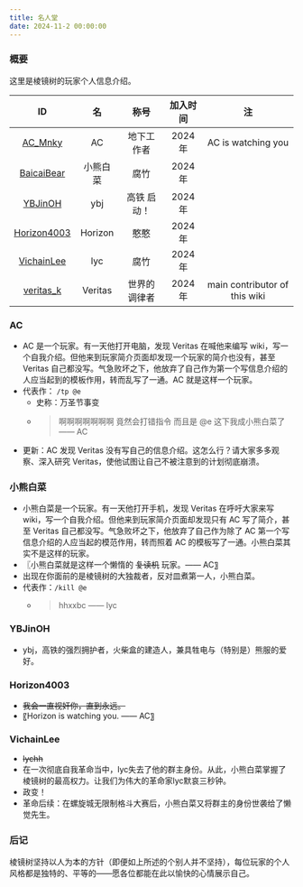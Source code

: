 ```yaml
---
title: 名人堂
date: 2024-11-2 00:00:00
---
```


### 概要

这里是棱镜树的玩家个人信息介绍。

| ID | 名 | 称号 | 加入时间 | 注 |
|:--:|:--:|:--:|:--:|:--:|
| [AC_Mnky](#AC) | AC | 地下工作者 | 2024年 | AC is watching you |
| [BaicaiBear](#小熊白菜) | 小熊白菜 | 腐竹 | 2024年 | |
| [YBJinOH](#YBJinOH) | ybj | 高铁 启动！ | 2024年 | |
| [Horizon4003](#Horizon4003) | Horizon | 憨憨 | 2024年 | |
| [VichainLee](#VichainLee) | lyc | 腐竹 | 2024年 | |
| [veritas_k](https://www.bilibili.com/video/BV1GJ411x7h7/) | Veritas | 世界的调律者 | 2024年 | main contributor of this wiki |

### AC

- AC 是一个玩家。有一天他打开电脑，发现 Veritas 在喊他来编写 wiki，写一个自我介绍。但他来到玩家简介页面却发现一个玩家的简介也没有，甚至 Veritas 自己都没写。气急败坏之下，他放弃了自己作为第一个写信息介绍的人应当起到的模板作用，转而乱写了一通。AC 就是这样一个玩家。
- 代表作： `/tp @e`
  - 史称：万圣节事变
  - > 啊啊啊啊啊啊啊
    > 竟然会打错指令
    > 而且是 @e
    > 这下我成小熊白菜了
    > —— AC
- 更新：AC 发现 Veritas 没有写自己的信息介绍。这怎么行？请大家多多观察、深入研究 Veritas，使他试图让自己不被注意到的计划彻底崩溃。

### 小熊白菜

- 小熊白菜是一个玩家。有一天他打开手机，发现 Veritas 在呼吁大家来写 wiki，写一个自我介绍。但他来到玩家简介页面却发现只有 AC 写了简介，甚至 Veritas 自己都没写。气急败坏之下，他放弃了自己作为除了 AC 第一个写信息介绍的人应当起的模范作用，转而照着 AC 的模板写了一通。小熊白菜其实不是这样的玩家。
- 〖小熊白菜就是这样一个懒惰的 ~~复读机~~ 玩家。—— AC〗
- 出现在你面前的是棱镜树的大独裁者，反对皿煮第一人，小熊白菜。
- 代表作：`/kill @e`
  - > hhxxbc
    > —— lyc

### YBJinOH

- ybj，高铁的强烈拥护者，火柴盒的建造人，兼具牲电与（特别是）熊服的爱好。

### Horizon4003

- ~~我会一直视奸你，直到永远。~~
- 〖Horizon is watching you. —— AC〗

### VichainLee

- ~~lychh~~
- 在一次彻底自我革命当中，lyc失去了他的群主身份。从此，小熊白菜掌握了棱镜树的最高权力。让我们为伟大的革命家lyc默哀三秒钟。
- 政变！
- 革命后续：在螺旋城无限制格斗大赛后，小熊白菜又将群主的身份世袭给了懒觉先生。

### 后记

棱镜树坚持以人为本的方针（即便如上所述的个别人并不坚持），每位玩家的个人风格都是独特的、平等的——愿各位都能在此以愉快的心情展示自己。
